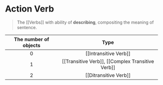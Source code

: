 # Action Verb

>  The [[Verbs]] with ability of **describing**, compositing the meaning of sentence.

| The number of objects |                       Type                       |
| :-------------------: | :----------------------------------------------: |
|           0           |              [[Intransitive Verb]]               |
|           1           | [[Transitive Verb]], [[Complex Transitive Verb]] |
|           2           |              [[Ditransitive Verb]]               |
